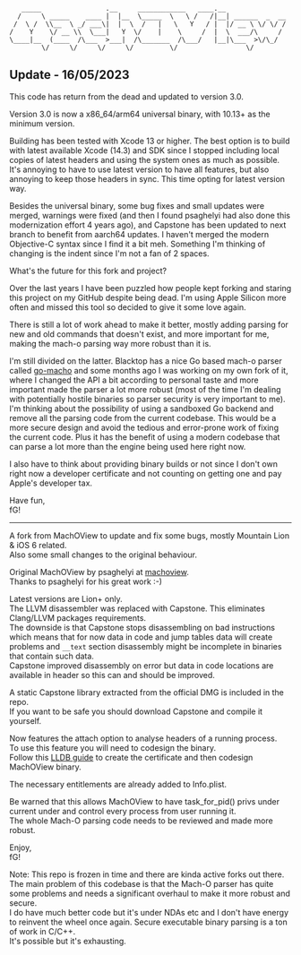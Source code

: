 ```
   _____                .__     ____________   ____.__               
  /     \ _____    ____ |  |__  \_____  \   \ /   /|__| ______  _  __
 /  \ /  \\__  \ _/ ___\|  |  \  /   |   \   Y   / |  |/ __ \ \/ \/ /
/    Y    \/ __ \\  \___|   Y  \/    |    \     /  |  \  ___/\     / 
\____|__  (____  /\___  >___|  /\_______  /\___/   |__|\___  >\/\_/  
        \/     \/     \/     \/         \/                 \/        
```

## Update - 16/05/2023

This code has return from the dead and updated to version 3.0. 

Version 3.0 is now a x86_64/arm64 universal binary, with 10.13+ as the minimum version.

Building has been tested with Xcode 13 or higher. The best option is to build with latest available Xcode (14.3) and SDK since I stopped including local copies of latest headers and using the system ones as much as possible. It's annoying to have to use latest version to have all features, but also annoying to keep those headers in sync. This time opting for latest version way.

Besides the universal binary, some bug fixes and small updates were merged, warnings were fixed (and then I found psaghelyi had also done this modernization effort 4 years ago), and Capstone has been updated to next branch to benefit from aarch64 updates. I haven't merged the modern Objective-C syntax since I find it a bit meh. Something I'm thinking of changing is the indent since I'm not a fan of 2 spaces.

What's the future for this fork and project?

Over the last years I have been puzzled how people kept forking and staring this project on my GitHub despite being dead. I'm using Apple Silicon more often and missed this tool so decided to give it some love again.

There is still a lot of work ahead to make it better, mostly adding parsing for new and old commands that doesn't exist, and more important for me, making the mach-o parsing way more robust than it is.

I'm still divided on the latter. Blacktop has a nice Go based mach-o parser called [go-macho](https://github.com/blacktop/go-macho) and some months ago I was working on my own fork of it, where I changed the API a bit according to personal taste and more important made the parser a lot more robust (most of the time I'm dealing with potentially hostile binaries so parser security is very important to me). I'm thinking about the possibility of using a sandboxed Go backend and remove all the parsing code from the current codebase. This would be a more secure design and avoid the tedious and error-prone work of fixing the current code. Plus it has the benefit of using a modern codebase that can parse a lot more than the engine being used here right now. 

I also have to think about providing binary builds or not since I don't own right now a developer certificate and not counting on getting one and pay Apple's developer tax. 

Have fun,  
fG!

---

A fork from MachOView to update and fix some bugs, mostly Mountain Lion & iOS 6 related.  
Also some small changes to the original behaviour.

Original MachOView by psaghelyi at [machoview](https://sourceforge.net/projects/machoview/).  
Thanks to psaghelyi for his great work :-)

Latest versions are Lion+ only.  
The LLVM disassembler was replaced with Capstone. This eliminates Clang/LLVM packages requirements.  
The downside is that Capstone stops disassembling on bad instructions which means that for now data in code and jump tables data will create problems and `__text` section disassembly might be incomplete in binaries that contain such data.  
Capstone improved disassembly on error but data in code locations are available in header so this can and should be improved.

A static Capstone library extracted from the official DMG is included in the repo.  
If you want to be safe you should download Capstone and compile it yourself.

Now features the attach option to analyse headers of a running process.  
To use this feature you will need to codesign the binary.  
Follow this [LLDB guide](https://lldb.llvm.org/resources/build.html?highlight=codesign#code-signing-on-macos) to create the certificate and then codesign MachOView binary.  

The necessary entitlements are already added to Info.plist.

Be warned that this allows MachOView to have task_for_pid() privs under current under and control every process from user running it.  
The whole Mach-O parsing code needs to be reviewed and made more robust.

Enjoy,  
fG!

Note:
This repo is frozen in time and there are kinda active forks out there.  
The main problem of this codebase is that the Mach-O parser has quite some problems
and needs a significant overhaul to make it more robust and secure.  
I do have much better code but it's under NDAs etc and I don't have energy to reinvent
the wheel once again. Secure executable binary parsing is a ton of work in C/C++.  
It's possible but it's exhausting.

